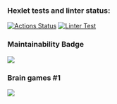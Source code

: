 ### Hexlet tests and linter status:
[![Actions Status](https://github.com/urtaevS/python-project-lvl1/workflows/hexlet-check/badge.svg)](https://github.com/urtaevS/python-project-lvl1/actions)
[![Linter Test](https://github.com/urtaevS/python-project-lvl1/actions/workflows/linter-test.yml/badge.svg)](https://github.com/urtaevS/python-project-lvl1/actions/workflows/linter-test.yml)
### Maintainability Badge
<a href=https://codeclimate.com/github/codeclimate/codeclimate/maintainability><img src=https://api.codeclimate.com/v1/badges/a99a88d28ad37a79dbf6/maintainability /></a>
### Brain games #1
<script id="asciicast-xZVB8Px5JtwvXRxWwGTqTh60E" src="https://asciinema.org/a/xZVB8Px5JtwvXRxWwGTqTh60E.js" async></script>
<a href="https://asciinema.org/a/xZVB8Px5JtwvXRxWwGTqTh60E" target="_blank"><img src="https://asciinema.org/a/xZVB8Px5JtwvXRxWwGTqTh60E.svg" /></a>
